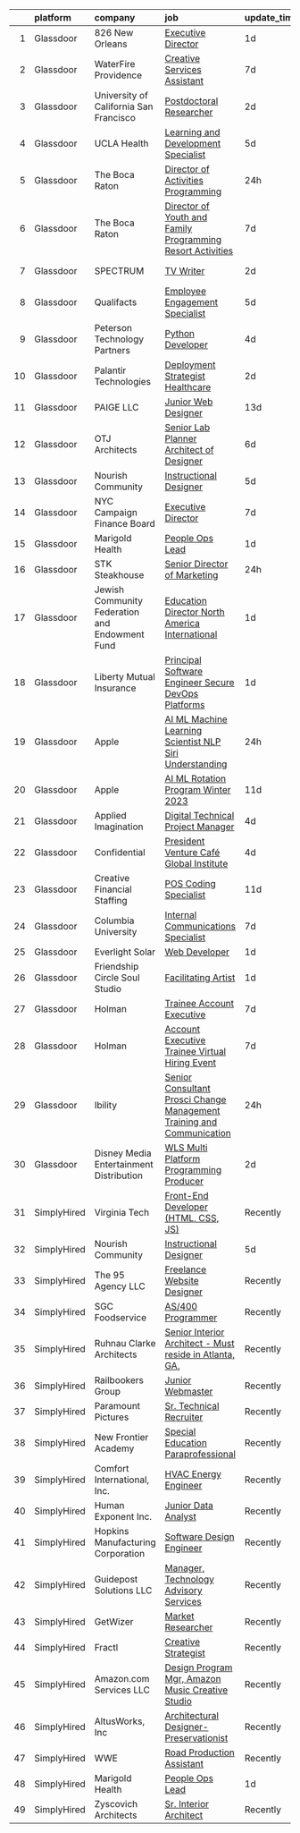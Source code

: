 

|    | platform    | company                                        | job                                                                                                                                                                                                                                                                                                                                                                                                                                                                                                                                                                                                                                                                                                                                                                                                                                                                                                                                                                                                                                                                                                                                                                                                                                                                                                                                                                                                                                                                                                                       | update_time   | location             |
|---:|:------------|:-----------------------------------------------|:--------------------------------------------------------------------------------------------------------------------------------------------------------------------------------------------------------------------------------------------------------------------------------------------------------------------------------------------------------------------------------------------------------------------------------------------------------------------------------------------------------------------------------------------------------------------------------------------------------------------------------------------------------------------------------------------------------------------------------------------------------------------------------------------------------------------------------------------------------------------------------------------------------------------------------------------------------------------------------------------------------------------------------------------------------------------------------------------------------------------------------------------------------------------------------------------------------------------------------------------------------------------------------------------------------------------------------------------------------------------------------------------------------------------------------------------------------------------------------------------------------------------------|:--------------|:---------------------|
|  1 | Glassdoor   | 826 New Orleans                                | [Executive Director](https://www.glassdoor.com/partner/jobListing.htm?pos=130&ao=1110586&s=58&guid=00000181f65bfea087c5db626f170009&src=GD_JOB_AD&t=SR&vt=w&ea=1&cs=1_102aec8b&cb=1657695633533&jobListingId=1007997946150&cpc=59DEFF8D475298C3&jrtk=3-0-1g7r5nvmaklsm801-1g7r5nvmngsrn800-17279be15dd00391--6NYlbfkN0A1VaelXNZ6VBbnfJ4y50k4E5ht8imcgxhhyZJrWfeVMDZ4w6CoZuxwIKE9JHDRqMbCfF94hLJHksgehD1h47naevp0pIpakbPF4fCKd7A6SwUrkjOLGcG6MqaSDSdtit1j_dKEbAewZHvTYZy-pik3PIUkQ9-xzs22KbS2cMDyo26H3ZpofjM1ucF4jOZyBTbkU32S12ygR4KC3GjQSEQWv4xd5GeCzaBVIktBYqjHBnJjoR_Ob-R6ThcnJrvxTgSxOvNldV9Yyimm6XjKubejBlzqZyQTLkY6iWs6pcA3mEGqW4bpuYRUQkGz6c4dKjduuakksyQ4SP8so56uwNFB5dAM_pxBSXCWInWqcphP6mMlyZaIDSMteNciw2M0gZmuMIbM5bfBI7HyrxcnH1Z7t8mKY3LfB04WJxdtdJnUtUSdK9lD6nhoLEsb5p-Zk4zhswmZHeniVupCAUDt2Qx5UqWiHTTRrVSk9CZc0qDlnZpZyh4i9ujU)                                                                                                                                                                                                                                                                                                                                                                                                                                                                                                                                                                                                                                                                             | 1d            | New Orleans, LA      |
|  2 | Glassdoor   | WaterFire Providence                           | [Creative Services Assistant](https://www.glassdoor.com/partner/jobListing.htm?pos=106&ao=1110586&s=58&guid=00000181f65bfea087c5db626f170009&src=GD_JOB_AD&t=SR&vt=w&ea=1&cs=1_4667cdf5&cb=1657695633529&jobListingId=1007985115267&cpc=14D5209370AEC984&jrtk=3-0-1g7r5nvmaklsm801-1g7r5nvmngsrn800-edfc1ba24210b46f--6NYlbfkN0CzoMOCjuf2wVDQx4uWKQSmWJxvije6vobaUS60cJ6W5wIrqQsZtZP0in3NIMdvsG-RGbNmQSDjeKhESDO2dXq9Gb4eudKDeBvPvCrfFDvjv4cXMVhwrii3RD-vXgjHlJvcTt0B8XpETXIdEb5IcnZOPh508I2qdJWhFdExszE4PeQYQImz84oDoS-dJZBkob9FTjPYIuN9DyuLWTTjEtspz-pbPhsHIQ6-LCE3DN9nlhxoVvdfBRoBSwOuTSTSyGvqVC3C-nA2jdNRd0984RDNmETJB2bO03EtAcLngKv2wZxVaQ4ivqSVnJ5c8FDjPkk4CFFDbROOkd-ESyOPmTt3cC7KjbR9LDMbmh_VICDeltWGYHMXbvgLWiRXwhH57UQ0C1Ko-ZCpWo4STd-ykhCl6EwBLd7v7IYnR0o3ziD87GepcW4pqAFUvYQdT_PxhoiLfSSz3NTuR5x198iE06wW4M_dhx_u0SUQtft56cKJKU2NnlsBz0PVWVVIMxypP_eu_uG-PyJZ2Q%3D%3D)                                                                                                                                                                                                                                                                                                                                                                                                                                                                                                                                                                                                                                        | 7d            | Providence, RI       |
|  3 | Glassdoor   | University of California   San Francisco       | [Postdoctoral Researcher](https://www.glassdoor.com/partner/jobListing.htm?pos=102&ao=1110586&s=58&guid=00000181f65bfea087c5db626f170009&src=GD_JOB_AD&t=SR&vt=w&ea=1&cs=1_20a1ffd8&cb=1657695633528&jobListingId=1007995993475&cpc=C5C93DE40C8A001B&jrtk=3-0-1g7r5nvmaklsm801-1g7r5nvmngsrn800-79a9d6d7cfd9c7be--6NYlbfkN0BSpDk-Fp-GhqZl7FJAzE1QNCWO9Xs9ovX37wSa9kbIcOrU4g67EcTFMk_C5QaCAbIYe3orp9BhTkwI4sGq5R1k9sp96GtEgBXrjeWPABheM2edpqIa7KcTMniOyVLNw31ta5gGgC8rLjStb049ai7DF_I3U8aBd2EYBe5EC8L4VTC9zDloLqFtRNLOf2fFg28LLbQSTfYFN1OWW1zNXC9PpF9YC-HPNXO1XoqPpGoRoDbkAgy96KOA5ZgBvDp3S00V5Ku5hVBxxQ_hcFMYQK4p-5edRZ_Du5rHb2kOWwRd8YdcCfgzTC1t4S1Fq6oWtW2XqFqd7YpgzNKvbANYAKt_WzzTttZXQT0db6k4XlQZd4fpR_EJs8978rGcjCDB7jaMXynSdgjCUQnjqP6pJDIqRPZNKXLgJJKeje4oG3Xvmsi2ObjkyiJY6jq_S7M6BTFonnxvp_sA29-QMNxc3GaLJYchokwWANtVOdV_MwVltFSC89gTOORCuUVupuwXJ5bX8kASY_6qyw%3D%3D)                                                                                                                                                                                                                                                                                                                                                                                                                                                                                                                                                                                                                                            | 2d            | San Francisco, CA    |
|  4 | Glassdoor   | UCLA Health                                    | [Learning and Development Specialist](https://www.glassdoor.com/partner/jobListing.htm?pos=113&ao=1110586&s=58&guid=00000181f65bfea087c5db626f170009&src=GD_JOB_AD&t=SR&vt=w&cs=1_50f8f55d&cb=1657695633530&jobListingId=1007990782796&cpc=32EE424DE2B657EB&jrtk=3-0-1g7r5nvmaklsm801-1g7r5nvmngsrn800-330d993920ff7a31--6NYlbfkN0DsE7ViekIsjp64t_8fXghHOV1s5s2e0k6cDP9wEyz_6tOierAtAOrZ7IjmluqCd6Xqz2k-Vr2jJ8WfNTwdHuoqJTq0UXRKHkILeW7YTXZwUDrQnUkY24iQm629VIBjksYgvNMwuwYUoHR1Ql1-sdTN2YG5SLPT9TiNG5cOPSM3pj1wi1gi8boaZFuqj3XvBcdsbQ0DcCz2J1DRsEerETgtcWS7xrojdIGnLRod6EHXy57B5SQZHkY0TfDOMHZYc5QWUTwZx-oG5LLCQvZd5D-iW9jz3AYCZ1d8UBctilDMULjPCy9WVMRfQe8UfixzbON1mel6LHAGoskc5Fv_wZmyx1x9WTCdHc2PiW1kqIffz9K4NYSYly8Udlo5Dz6fHKb0qU5R73KsdwjO_Y4rkixWPMEbJOGr1L6N5NJN6JzYMDvPFYverkg4LhUJYRQjL4ENuRZ6t1Tl0GTbSWjJ3vtvaUC2IufwCDI0CkqSxZyIh80JpuGNRAd2iDNJMj0i_UoFFxC-cPGmj_mdB-_XPe8K2QBVjtNQC2O8H6CblgAEqqZZn6LXmSxsbNkAjsJFGGoRxEkvVtaM5_Mm3pgxyoZbmSsfdX0n7uE7ONuJlQF9A5bPq8dky3fhvTag5nO95Gsm7S31rnNcNEcxP10UJ-gZgcot8CSQa9Ut5wjtl4Z0BVbHz3Y1PDZEpwtTMCYzxCZPNcW0MNCr0PcMR1nXJMpZQ2E1M7xm6OLUklj0uE1nYsezKof8Bi4t1C3HQHo5J8xE9UDalws4hmpTNMfUeU1W8j6BPUmh-kaoWca-bGNz3QdMz2CLUtaO72NtfbjQlNjEKUWbPVvkMnLqXIAqcd2JpuhqR5afh5CImiwY3m9_61jUU1RSAO4fFU-Q2McDEycPE54Gld8RXb8yBoxb6ubVG_eYRocaRC-J_gkv9WJssaFC7Ww58QHglYP63cTJI4-sLIMIrazVcIGYqvKvpeB5h8dGyBBJdGywVY3ebMOeqYom57c8ZZZ3fTB8WWlS4IVuXNLMo4WEJL6I3v9NcpwlZHwJyR9ws9V6l5dtW7RLT6KPl1vPaFwF1wnbfhJzggv_wnUfMb5vHsJc1-qfDqrwev4KohkTRBX6CdsyEAAjE_oAiKvvw6qn) | 5d            | Los Angeles, CA      |
|  5 | Glassdoor   | The Boca Raton                                 | [Director of Activities Programming](https://www.glassdoor.com/partner/jobListing.htm?pos=129&ao=1110586&s=58&guid=00000181f65bfea087c5db626f170009&src=GD_JOB_AD&t=SR&vt=w&ea=1&cs=1_fd776c3a&cb=1657695633533&jobListingId=1008000665124&cpc=FD1C1DA32C38CFA7&jrtk=3-0-1g7r5nvmaklsm801-1g7r5nvmngsrn800-38f3c14336bd856b--6NYlbfkN0CZ4WHaa0yzjwimWJ2JD4H_Jb70KZ7ZxT437oJHfc_b1vKLEkX8etGVY4LfkXNtl1RGOpfet9jXD5aoofoUl8LL6m1GO925YlRCvkoMBQ9jA9mqFgfTWj_84CFJgOqbs79PYivuUHp6wMKr6tHB38hYjVREGTLqsY1831BxLNjhttx_BBHV0jpPXGGQaMXxeuuFZGc16izIrQV2yweHrfZF_KzDnl3worXQCkX-P8Axn2TR0EzBEbTc1eb4zX-fpAQ-0xl-YWTzySurd_juwjkObGDDykmqmF6UczurcHqLBNGlELc8isq-4NFaP0EiV6lTLKte6mxbv8wN3qBdRKek2BZYZimkWZcWsCtsqTdGVRu_GPeF3hKiRpUiYn3q3n6VNLjSOfxuGClaSZ9kpSVib7BjaBde9AUlFYD2UJSZWGNYpKp2a3CwfkMfO7S_rLL1l6_pMtiKnk_TWh1_lljoZIvNlJqHhnVN1xF55ZmDMPxfdA0gveNhxqVLjCrn6owzDnEnwo_0nRxpWSujEHC0)                                                                                                                                                                                                                                                                                                                                                                                                                                                                                                                                                                                                                             | 24h           | Boca Raton, FL       |
|  6 | Glassdoor   | The Boca Raton                                 | [Director of Youth and Family Programming  Resort Activities ](https://www.glassdoor.com/partner/jobListing.htm?pos=116&ao=1110586&s=58&guid=00000181f65bfea087c5db626f170009&src=GD_JOB_AD&t=SR&vt=w&ea=1&cs=1_4fb4e028&cb=1657695633531&jobListingId=1007984923964&cpc=C4A69CCDBB3B9599&jrtk=3-0-1g7r5nvmaklsm801-1g7r5nvmngsrn800-59158d05babfaade--6NYlbfkN0CZ4WHaa0yzjwimWJ2JD4H_Jb70KZ7ZxT437oJHfc_b1vKLEkX8etGVY4LfkXNtl1QMtoEszaHJHj-_6GJEE9-YzgRjo6GKCZIjwdTmLEEBnBWSVNKGaSD77kQYIh08DGczje-Y1Uz4F1Bc0454zRFN7Gfg_qx4_NB_Sq-zkl-2v0OsL3R8dbQgoaVt3Rar_ZP4lrSwxe6NFJfkfPj9e19-0h2u2wtj9SenwKBI5yhJXLS_oVrzReCt8YltHWjYqo86vlK9in14K9iyj1GRU_EHzUf-xjHKWlqbj5E6bxAH8xKmxX0b0VKiHGiVzoNdiGjw2KpUQIJTB3bzI-9qAIsRlKU9dgoS52tV11BEKo93FoX8for27kmREeNWZBqtqRSIj6v47HTa2r9wu891J4et-hqXQM8Vxc5OUhiSuMdHHyiz-sgR2OgWBVo-TFESPWCS1kcxv7UGCGabZzsGXO9iJTHPf7JxOdhKo_loJnfMFBRhjzrhhHhnk8cPoNZTJMjh9rin0nPz60LWw77Meq2AFXK0YNpaNYc_-keG0ozj3p9nB69Hudha)                                                                                                                                                                                                                                                                                                                                                                                                                                                                                                                                                                   | 7d            | Boca Raton, FL       |
|  7 | Glassdoor   | SPECTRUM                                       | [TV Writer](https://www.glassdoor.com/partner/jobListing.htm?pos=114&ao=1110586&s=58&guid=00000181f65bfea087c5db626f170009&src=GD_JOB_AD&t=SR&vt=w&cs=1_fffa7d02&cb=1657695633530&jobListingId=1007996141836&cpc=65CC663E25211861&jrtk=3-0-1g7r5nvmaklsm801-1g7r5nvmngsrn800-2a5d44f094ac641e--6NYlbfkN0CeXNZYxOzgf11O9-TFJft4I5QLQjKTqoL33Rtx55G7Tru_S0g1SuePxsXLB_GiP8R6WlOACd02ao5rarDZTWWynTTMPZsM-g7fqIL-4hQCDyZ-EUASn2w-WeBAzrLEOO7jxOg2o_Im4HIyLjJmChq2kD-aAmkAhagd8YMamLsfFq4HUoz-jVMiU3t-1Mci4FAvhO8pggfs5iiS4OzC5ugvqkYwwVf-xW1GR7T4fwLyRZnVzme3loXyxOwf2hnmH0CaEW-hTfI2a758exdxsCG-XvXEcuPQjVWY47n5OsXcbWDyP46cimZThIEk21T7xQ7lDdpmjPSuCLlxVo57YsuqXkyOb3RfBlsSBg9cWtyQf749Lvu2XWEkwVKp5m-nF9J-ShBoD3Ar0WaGZ6zBA44WCzj3sC9RTbIjUOtdeMhcNi7HHdE-RFy_)                                                                                                                                                                                                                                                                                                                                                                                                                                                                                                                                                                                                                                                                                                                                                           | 2d            | Charlotte, NC        |
|  8 | Glassdoor   | Qualifacts                                     | [Employee Engagement Specialist](https://www.glassdoor.com/partner/jobListing.htm?pos=127&ao=1110586&s=58&guid=00000181f65bfea087c5db626f170009&src=GD_JOB_AD&t=SR&vt=w&cs=1_b851eee7&cb=1657695633533&jobListingId=1007991438396&cpc=C4A69CCDBB3B9599&jrtk=3-0-1g7r5nvmaklsm801-1g7r5nvmngsrn800-2584793c651a88ec--6NYlbfkN0AYKEKDyGHLygmGhX-6tv-B1LViv69AamY6Im9ukJksPlKuN9IRUEQr__BpnnEMV3b3RaJj5JapM88zuKJBV-G3cqGPDrIzxo-Wy4fdvgTweoSU62uXwxW3yByyHx-BQyTkyljZIGXhCs5jgsubY1D2IAW_VUz-3BKgduNC2_U5oYJM6KnI1J7Bnx4DjU_bs1b7FtHJDJ_k0ZSuF3PKfdQADVoF-HEGOpR0F6MSB7Ss7pli4P1iGTr5N3M_YOu0PFBkQUslJ7Rh5yCb3l7DERzhSg804gvSiTjDfKbIaUsJ3LrSNikyagaIMSl_8k-jd8QgNHqS9ndd8VhXObPELGXh2JqY-u36ZPcN9zxUBsl6FEpStbfO6f3GsbUXeM_N-9sNZI-y2-VX4GCRouGEv5KXfVMdPRZ28EHb5T_fSBnR145khXEQ9pOAvTK59kcU8OAs_eWezFr-tAETYZRSlT2ZN_vlTASRZQc%3D)                                                                                                                                                                                                                                                                                                                                                                                                                                                                                                                                                                                                                                                                                        | 5d            | Nashville, TN        |
|  9 | Glassdoor   | Peterson Technology Partners                   | [Python Developer](https://www.glassdoor.com/partner/jobListing.htm?pos=126&ao=1110586&s=58&guid=00000181f65bfea087c5db626f170009&src=GD_JOB_AD&t=SR&vt=w&ea=1&cs=1_908c29de&cb=1657695633533&jobListingId=1007993023114&cpc=8CDBB1EC89CF7160&jrtk=3-0-1g7r5nvmaklsm801-1g7r5nvmngsrn800-c9dd015ebbf4d78d--6NYlbfkN0AgtsfPTMZ7iDcp1X4T-0K4CYWuscf9rvuaH0n-fMkMyKnr7WxHRcz12wTe7OJE2COclRnZbWt6zhrmUDmm57NnGmY-jfkbnRsN1gT_1WhpBNyqIyrzJB-rdQjlP5x-Y0prizYrHGH1O98aMXZn9W5-jDh2WcNtJsvuTB-mx4Y9OVxRYUDI8VrLlRvleQwGgzbz5XrgQzmI2zX1nYegr2NrQTWGhRlm3ecde6oiW1ukgzQYkk43QVGhwozf_aJPTTXKRdUJs6Gg7LmZQdjNH9UZsT4Nb_-_EFInXp20heP7RpcpOTgMiS_BKDGsX_gXDfI9c3T2IjQF0UYykJmvd3jWzYWYq52KyEA5wvO-YVKjS_ymQ3E4y3TIeJUbQTN8o8EYqGR681eRzKzJZDos1r2yUIIN0hxYUWwFOxgPzGiOnjgx-F60lWZCcJV2RKNri4_ovizGWQ8eQce70fJxQi6Tb15981y_QcEsQH5T4YSTf8Qgf7YiORUzUk8RnnB6GUC-WEBjDoU5NA%3D%3D)                                                                                                                                                                                                                                                                                                                                                                                                                                                                                                                                                                                                                                                   | 4d            | Remote               |
| 10 | Glassdoor   | Palantir Technologies                          | [Deployment Strategist   Healthcare](https://www.glassdoor.com/partner/jobListing.htm?pos=119&ao=1110586&s=58&guid=00000181f65bfea087c5db626f170009&src=GD_JOB_AD&t=SR&vt=w&cs=1_50ce698f&cb=1657695633531&jobListingId=1007995958200&cpc=70E6D4E49C80165A&jrtk=3-0-1g7r5nvmaklsm801-1g7r5nvmngsrn800-22db866c60fbb644--6NYlbfkN0Brd2bbJv--kwJLf5E6dthOUocw0FyT9949Kzz66cUevmgVuLUFWYj_oOBcuZnSDrMKvM_c63hMpolUmOz0beAzvLdNyVqv0Odo73qSJgUlu5vIceBHSXlYnNCEv5fmTrKozrFi2bewZUxlseTPCURUiR8g0-XFb7FB5CiCLdcA7JHmruwh_qF6lEcyUQVdRYcVYmx0OhSQkEKN4-VJiZaioNqnFqQLz1cNekQz4E2D2mZ-54kVykEnxPS37R8qdOlte751M1I6uMjyLR2cAJi2oA51T7oqddnUY38McEVh6_D-DwlrOfN-_eD9S90pQFLf5jrYfDFdvhThssqScI1SMBt976WMQPMQYooDlM6lusqFo8cRnRQmxUexuhLqEw3Nn8pnXDtKp7AbdQncZdTLP_yogkO0F2f6R1l-pJLCQPKo38-V1PboiP1vrWUfdoHsepkFi1lbYA%3D%3D)                                                                                                                                                                                                                                                                                                                                                                                                                                                                                                                                                                                                                                                                                                      | 2d            | New York, NY         |
| 11 | Glassdoor   | PAIGE LLC                                      | [Junior Web Designer](https://www.glassdoor.com/partner/jobListing.htm?pos=120&ao=1110586&s=58&guid=00000181f65bfea087c5db626f170009&src=GD_JOB_AD&t=SR&vt=w&ea=1&cs=1_88e1dde8&cb=1657695633532&jobListingId=1007971053882&cpc=6FC5BA77C9A4CD78&jrtk=3-0-1g7r5nvmaklsm801-1g7r5nvmngsrn800-73b2aa60a689d6f6--6NYlbfkN0Bcjj528Dy1LW3oL-pukkcHmmPA2V1efSVPw-U-M28mT0pKb21cFqvxPVrEIRVxEBhbQd3QSRAi2jQNRf5IL7_cEjc5D_7M8vAuWiMJDrdA15UMknI95OR4HQP9MzjY1YAPT6dz_nY7JL7qZAFuvwxHi-rv1yNmZdRVPc23TLlp1obOFdmjF1WNcay7jj39QxVcOlXeJ7jY2uWU728lgfFp9skTPc5o3mJzT11aNfm68hwawQN4zvDZlFrkHo22Q4IySYN63F-Qg9jfwbVV-UxnAUoOBOZGlvt7CHZUIznoS3MbfqU9NKDAqffN_vlxjSe_4YNbHajCY4jHZE-pWVrh6X9FyG6tUOz81qyiEL60lZuOySz7oYFCifSxT7V8_tYQmBDMwTL0owKVM2tNMhUzhSJ0GX7KsrvWFkSki2g6lypOWauTPGqdd6EyvFdwIcK2tkeQS_iGqpUg329gA1CwBYNuU5IU5TUIWeDF4lErbB-i9jYKUD39DwU0YI75tRI%3D)                                                                                                                                                                                                                                                                                                                                                                                                                                                                                                                                                                                                                                                              | 13d           | California           |
| 12 | Glassdoor   | OTJ Architects                                 | [Senior Lab Planner  Architect of Designer ](https://www.glassdoor.com/partner/jobListing.htm?pos=104&ao=1110586&s=58&guid=00000181f65bfea087c5db626f170009&src=GD_JOB_AD&t=SR&vt=w&ea=1&cs=1_1ea912ff&cb=1657695633528&jobListingId=1007987224222&cpc=D5E11A5BC695825F&jrtk=3-0-1g7r5nvmaklsm801-1g7r5nvmngsrn800-f1c69911b81cb202--6NYlbfkN0CmZg4QSKlnAlBtvZLeWruftUSSM9GefCzQSlLn2TA7MEL_GYA6XEgAnj2xTUD6teWpNb73O3xxMiPafbgo3kscxrLDSuvW0bFVg9IFcWIdn_8yDOQ14PdtENa41yVGFEsm7SE9CZm44wvi8-cxXaLuAkKWTsTBvDYczObJsi4jE4cp-ayrEvD4UPUSoZa8gzQdM-oBms2rMJERkiGrTyYEFzEh8Fxn5SrKDjnsraBMAnagusiHoTUbGt1hjUVQn25WMX_tQba2Qd8rMlPxI59zBv6YxstnBl9BZ0wDfogjh8eEKFOhFLGhTHnD0_PUlslmnk1GhB_gJ-2DTX4z1_IAyBEqUXVW2ToaJSIdDaduGZPoP8Lwg2a8oifM6umXjlZFihRvXGJElL5YitwyKn9ZX-IHBId1IuQ-bxiZ5p6DoTmaSmyxSbEdGus3-e4WRzKgXlTiJg4KQHAKal8axH7cxNsilRCg16Hgh_t16LNNkWfOF3m67IrH8JkiZFjIxTjhWT0p-wGbUOcwFxvN_MqQy1xWzUiHGjc%3D)                                                                                                                                                                                                                                                                                                                                                                                                                                                                                                                                                                                                       | 6d            | Remote               |
| 13 | Glassdoor   | Nourish Community                              | [Instructional Designer](https://www.glassdoor.com/partner/jobListing.htm?pos=124&ao=1110586&s=58&guid=00000181f65bfea087c5db626f170009&src=GD_JOB_AD&t=SR&vt=w&ea=1&cs=1_ecbfd3a1&cb=1657695633532&jobListingId=1007990118795&cpc=8795CF9063CD573D&jrtk=3-0-1g7r5nvmaklsm801-1g7r5nvmngsrn800-cd31e169e3b76732--6NYlbfkN0APToHrk7ILONyRglvlT3LJMO76dZGJsKlG8WQjsY8Cq9VMAyu-33cN6chkrRPzKSYLZubbG5hpV08ZZqj6Gtm6Kd6eI__8JQkxpLimtDe8e2XUxCm2qJgpcAQ1wuU9qhNbp0Vsz9rljglzu-6og43zjdLf4iKCarZD8ROOzxBmCdSBCaOSVjYKDMYMYHX-8VrLVymcamKwuLBZRkCQlUXn8o6WVTF7FZPN9lhqb17cs6jPZ3IPDSjEX0lSCpnJ4kNemTQoXXiOXoz-J-i9rRJkZCOKGFYNs8wmz_eFmp7FxNl7qOj9ifNQ-B8JKXxYRtAS9I5oC6IuNL1xMBPgAuyE3p9m_TaZt-829s62gaaEY3gFyO27kS25MZRATeRKk-IZasJxhtb5Hk4f7WDoH9-OT76ucVQjJhnpMWzJ-6Oa7wDGCCWU9WuVbtcaOy5UAjwoGw8qqTIRdOBIVUjXjSZim2JzWvA-2IE3hSlZrzn3ISGMe9oq6w4N)                                                                                                                                                                                                                                                                                                                                                                                                                                                                                                                                                                                                                                                                         | 5d            | Remote               |
| 14 | Glassdoor   | NYC Campaign Finance Board                     | [Executive Director](https://www.glassdoor.com/partner/jobListing.htm?pos=111&ao=1110586&s=58&guid=00000181f65bfea087c5db626f170009&src=GD_JOB_AD&t=SR&vt=w&ea=1&cs=1_cca0d825&cb=1657695633530&jobListingId=1007984966673&cpc=BAB9AA3F436D8911&jrtk=3-0-1g7r5nvmaklsm801-1g7r5nvmngsrn800-5c8bc45274f5ca91--6NYlbfkN0BfhRIm-G3dP_mYwdHK6fjzcsfb1Ro_33nZCvgzlOKvMPhsJXQwOQrla-eNAb-0UU3u6aGF5PZ3UcyMLX5T_6RcrCxwLtt4CYzF9lTL-A-C3o_4LsyYk6DH3z704GpXBJ1wYjib6pI_5cnW4_8xZ48Oznwwai2FQv9giGvOkT5ALr5hPlnq65pLefzZwgC5_C4IQFyglCMZDlu0zt7Yy0yXf-YgIclcGJYA64x6heuwcRgyxGo1m14NRk4ieE9XIYG93giVzwJFFVVWZbMME-rvNq4LNUBVf4_tqb9R2sg0R7ep3SnolV7Z7vd1XFblYFZf2uZLoHqpN9u0Yd9L91cv5dhSvZAnwFgxRrjk72isd2EZGmrpGMmVQMoGGBZDAh-Y0A44LLvBYCoRzjkx0zLTHYDTt7VXqnUrfjGmsoa6vVTsMLz1DjVLpeKBcFCzTGPr9QRsOb3JH_ZORv6RFVTzlflQgnDSBUIGTphzq8hc5phalVvM0cQEuC6qDBAND28%3D)                                                                                                                                                                                                                                                                                                                                                                                                                                                                                                                                                                                                                                                               | 7d            | New York, NY         |
| 15 | Glassdoor   | Marigold Health                                | [People Ops Lead](https://www.glassdoor.com/partner/jobListing.htm?pos=107&ao=1110586&s=58&guid=00000181f65bfea087c5db626f170009&src=GD_JOB_AD&t=SR&vt=w&cs=1_83ea2280&cb=1657695633528&jobListingId=1007997738686&cpc=9C2286EA3771AAF6&jrtk=3-0-1g7r5nvmaklsm801-1g7r5nvmngsrn800-e1be7eead771de92--6NYlbfkN0BOXuGoEprab630UTZtlO0zSF92s9S7S2JAKfDpgJnI49BlnU3DVGQTM-7zZYjGq-5vmI5Tf-hepVuOmaFXeyFQsou5bZCpQAzB_bBDr6vPq9LtPkQc4qqif1bIk4rKleHs064MrjgFPLMksAR9OGTrD4xuPMftxg_VotDUW3WjTYh-7q-lw0wimkCqRQoE_7QPNMSu37DnXCfpneDUeRdSh1r2vKYu2DhWaXAi9XnIhSBMFrpg_ZBsNsWL3QA5oOzW_yee5GApRBUt4QQirEOaMNExCfMEkTA-j0dlXW-DruxgSNHoMjammxGpPYuGdV0m7u3s0rsl5SvbWLv948HI9kbOv3dArvlK7PS4hh-qhBtAZ7D0Uy-BHbQ34iy-hlnm65KXWYWcDuJUEdbBCU--lX-cjwO-HaHcoHcfdXlZ8mM3CA5fv5mmsYgClks-KOVGWfnn7hppGh4WWH_y1OhcgRWXi0V-8JmpbN_NV832M3Q0Z2su6LZMZqSb02Dt4FbV_PgQHu22RA%3D%3D)                                                                                                                                                                                                                                                                                                                                                                                                                                                                                                                                                                                                                                                         | 1d            | Remote               |
| 16 | Glassdoor   | STK Steakhouse                                 | [Senior Director of Marketing](https://www.glassdoor.com/partner/jobListing.htm?pos=121&ao=1110586&s=58&guid=00000181f65bfea087c5db626f170009&src=GD_JOB_AD&t=SR&vt=w&ea=1&cs=1_f79aad6a&cb=1657695633532&jobListingId=1008000123016&cpc=6A22310A23505C64&jrtk=3-0-1g7r5nvmaklsm801-1g7r5nvmngsrn800-44f6a1ac3164db5a--6NYlbfkN0Asa5pPfa-42163fLXHmEt2IKnug70zQbOPpcwYomDtyctkhsmxqWdifDVbaLsTdvgZ9VxUOMXgOJTiEFp4KG2AJeLHgvBAAjtwdV1u-Yx_yiSAH_QlFyzj0t6GHITlrVL0S9vbHjl9VEg_MeNzpWhXYQgE4jOjzCi3pqyyLbNfJOUyytyI0RDa0Zj-2doTN5l5CmdRya068wbDyxiDY70yigvb8TbUZhS8OifTXidmBzarvhYcr1yrc9K6FvTtyzspnYpqAEGIhUha8FPqPZqafN5iXEGiZWIEspip30gfGCd_-U8LatuBkvvYdKVctZm12AtSG96pT4Oyu2Nv7rwfgOwI6k22YjGZXm8_CDg2f4fqUQG0FUaANrfkVUWUy-t_3VyQb19sosKaaPMp0M7hPmax3aFvuTIMN5ixpkbsO0X3SvvcqGFZsApTRqFGAdYDLvgZMGiC59lTEvzR1uW-ELur_KhiHr_2_j8fOhPwdHnfSOiVAIZUmYN3vKrCGNg%3D)                                                                                                                                                                                                                                                                                                                                                                                                                                                                                                                                                                                                                                                     | 24h           | Denver, CO           |
| 17 | Glassdoor   | Jewish Community Federation and Endowment Fund | [Education Director  North America   International](https://www.glassdoor.com/partner/jobListing.htm?pos=123&ao=1110586&s=58&guid=00000181f65bfea087c5db626f170009&src=GD_JOB_AD&t=SR&vt=w&ea=1&cs=1_33ea0c14&cb=1657695633532&jobListingId=1007997756218&cpc=01657B10174A43CF&jrtk=3-0-1g7r5nvmaklsm801-1g7r5nvmngsrn800-69c42b2760853bd1--6NYlbfkN0C2SVAOpOeIWQkPp9EeCSLxTLheLRty2uanDx8E9nXZ3vo_i2DCYlseVlVsqcgEYT2NH4RyDt75YEMoGx2mp8cf8lca3BG40QQjpWvgQfhAReGnhBIOb-Ez1Xjb9LkiWknsyRvLpK6QKbd5VPKY4iIDpUEtoE13WtQB-3RlCOGpjZ1IuVNe9CelWxzGniLYjSddSpEOIb1Buq-dUUe8u2cTsuFPLeKLxvLK3cSFG7zzL_6IKYTkm8bnN6gzZy5CRKBKtMux_3gxw28k2L4sJFj6Q0V6sv-Tuu82w0qKP-EDIs8owzLtt-nuwAD8x4OltRK66WrqbbEiGBp1PGB2807Bd1r8XAct1hRq3r4AbRruQjgTEOpQ7LE-gj2ZtdTkxKj-5OaKRb3Q3vE830rSSabLP7X2LoKNdw90itnz7JJqEzYfaTfjQe2SGOaomEWYldo8o_zMnFeXDOU_klWroBrqPdADjYUafgceaKNqguLNOBqWZenChxrz1zl2bhJ2j6FVzOJAIfrTLWPPQa5WPSJcWfQhsck2qwE%3D)                                                                                                                                                                                                                                                                                                                                                                                                                                                                                                                                                                                                | 1d            | Remote               |
| 18 | Glassdoor   | Liberty Mutual Insurance                       | [Principal Software Engineer   Secure DevOps Platforms](https://www.glassdoor.com/partner/jobListing.htm?pos=101&ao=1110586&s=58&guid=00000181f65bfea087c5db626f170009&src=GD_JOB_AD&t=SR&vt=w&cs=1_de5fa214&cb=1657695633527&jobListingId=1007998219133&cpc=AF779B04936ABCB6&jrtk=3-0-1g7r5nvmaklsm801-1g7r5nvmngsrn800-7c0f95b896a64314--6NYlbfkN0D19kSVUiNzG2UWy1lRGehFMusHrHGUl8ru40ax50wmt7DArby_x8vsKPea1Au2d2TWIOn-KSLFFYr4OoWKmx-rH9G03U6PbXBP6Rcy_tkTbLsmBesSya8t1sawaE8ypN2hBNh7LVqMYhVS2prahRUl6jTw35cvY4UW4_cD7kpAtRO8rSkIBv9WEZCDqXHf7yMjXovRAqZqlM4G7-ILFgqiHCxuUMD6lHQ3vNWeAgBqSj9IvFp2jvAK4njlKU-2u0D3NUAqBmnf7Ar4oenrOsz7RXsIdy9WSxflNmR05m1YTYySwHqabuN9BZP51cg30RE3pKxBqGVkv2S165r7ga3F5PbiGTiS7APs5NdG8-aLW6ZKa3X7h0-Ij4rJfPv_0kmvpRYWkRLBMsue6ASRrO0RRseyjFs2en_-IF5vfpIsUSMfnoLHXjSBFVngTQZVem2S3T8RXzQ5fThm8VpQZNjlvn91FH7XI-1o2kT3M1QOUKtFAmmjML3WBroDwJBnebxkM1xNb-rxyiKlQ3qVgedoSKoyfynhCLWof_bPY4vDSRnru1GojOkO1_b985UU_8D7TABPgtxzZIuwznTXv5WvN3xTjsOGYsuLvXFkiL1cDHiR8MkAH41UrXzUn6Z2oC7iBKzchlVyi-wGYJW7kZlqthnehL2zBH1TDA6KHjH9Vg%3D%3D)                                                                                                                                                                                                                                                                                                                                                                                                                                                   | 1d            | Remote               |
| 19 | Glassdoor   | Apple                                          | [AI ML   Machine Learning Scientist   NLP  Siri Understanding](https://www.glassdoor.com/partner/jobListing.htm?pos=128&ao=1110586&s=58&guid=00000181f65bfea087c5db626f170009&src=GD_JOB_AD&t=SR&vt=w&cs=1_26c4e32a&cb=1657695633533&jobListingId=1008001513471&cpc=F41FEAB56D215062&jrtk=3-0-1g7r5nvmaklsm801-1g7r5nvmngsrn800-839f86413ad55ab1--6NYlbfkN0BvKrLyj5gPmtZO9T8euul8TCxuuKNOtzRJOomxnwSEodTz2Bc-sPZlt2Zgji_QUXEDO8kvnFP_FLNZKLVB5OSS5zzLMts86TRZlvY6M75wRt5ohyqt5aZ2CaGdEuYxaGLzJE-WNuppnJuey5DRcX3JACWovzkPN25oRGY9jxgUOtd3Td0FT7zTebUMolPD4lS62LNfcXoly5iKUHxhyIW-ZkuYqKdc0Xvu-0zOQz8_u-mQ5WleSadXkP4dCnwz2e9vtigOeMgvn0lZNfC0uUpVZoF3KGT3SmfrCKHavdjEgKgEkRKl_cC8ti7TjlnbPTbzydkMfa4yRyQ9_TYtuAewEjlJzR9ewbFonCWejeCM03DF-BWOUPStBZrdSg4B36cYq3kt62pEHXdd_IfwqExynx-uRApAvGB-T-OPqERScULAemnu_Se_r48NcpmSwdKrrsNkrbSIZYcuYQQrh11GVU56z-MAwrap1SoupTRQZn1tynt1sVuIA0yQbExYhXMIozjw1RsHfujK0QJCw_jsmAmV8O9EU6mEKkXM9AOsJb2thzn2JOEI7Cd4wJ5CuD-ZV19GFEcr2kCTIF3VK6dlaJc7LwHA7gOrYlobCNkMAS-1STKB6yVbwRswCCUDsLQ-6e3hFE321u_O8-L-EtSAOS2YS0gn_TzVxsRlKQ4FvhE9MLXjq_HsI03l8kVLH53Hs_Vcii4lyGzKhmOjXmEa6TAngRbtZWBFjOLhhh8IqBRgOiUZEHyWF_PPZGdBbpAZegCUBiHwuNLzgxJHTHyiXrRmoVZEnQOJQeJcjvXWVuINiKfK0F3RSYTiDXFkat3rJBCYZ4zLkHYcBVgKJLOZxhhEcuHPp-tNlSfT_54h627gspqcGNAXJw-MsXaf0w_Ivo9zjwYcJOJ8TtvML2AhHSkDGbtbSr_jNCRQxCdHoQvAfVFj8pD3PdKo6rZY0U4Dx9Xy5ST54UJMqncURdob4sVO9CZnjVpQvMjaidJZvAWYEGSxlEJF)                                                                                                        | 24h           | Cupertino, CA        |
| 20 | Glassdoor   | Apple                                          | [AI ML Rotation Program   Winter 2023](https://www.glassdoor.com/partner/jobListing.htm?pos=103&ao=1110586&s=58&guid=00000181f65bfea087c5db626f170009&src=GD_JOB_AD&t=SR&vt=w&cs=1_8a2dc16f&cb=1657695633528&jobListingId=1007978378411&cpc=FB7E4A1762AE5BEC&jrtk=3-0-1g7r5nvmaklsm801-1g7r5nvmngsrn800-bb25ae80f8619047--6NYlbfkN0BvKrLyj5gPmtZO9T8euul8TCxuuKNOtzRJOomxnwSEodTz2Bc-sPZl1dBMH13w-jMp7PyukxaJsr2doQOJNnmgv7OHG98ZAaz3h1xTFkWhjyt1vDGaV5k86C-O1qt0IPYZPP9K0yli4U_mU7PKvVIcCK_0qSidfVsTyeaoIf0xvN5FydYhnd3BibUF8ES-ryEw51WJj01BqtyF_sZqdmbhDvVNCzbFYA5f3uYleQeIEYU0F-3Xj7330HNbavTUuctrfD0zxq8yiOXWYI2y_iZmQCWHSgvE4gF0jiEf8CyjL3A3Kktr7jxpM4Xp2cduV4-Qp_W9b5UVjkGPAQnG_hK4U-lUc6U2rYp1ciyiwjYgdzBqtefbcLWn33CH6RcAuRHztKEH2L3JjpSkdicCvcRwN2e4zNs1rssiH6E9fE65BgAd8hhk15sSuzM6vyTh6tNHOComQo-G0AG4NdfrvdSHJlpIPHClWpYWBVLrMW4y1ovMu1vNGybWy7tFUHRKdKtMWdrLACVy0vjJiD49uExYhCrkLYZiQ_Mw1zIAFr8eqEsRbvkfaavEbyexdvq_hQK_pd72zFc9-FYZmpqsCN7nLhHadE6keRCa8fTQzV6G5LFpqmN_g5NY_NCGAId-6XtDqXeM6Ih-8pYh8htmMvLAzGzGfm7_xs9qCR3GtweHiv4-Ca20H_X_t1uC_4197qkxPJKX7OeWjKK5gIkpyJsO5YEe9rwGzGhSOVMTChEvFlJkXOL6QExVF4-knz6TEQ4AybqUbgY1etrH_3cfkD5EUFEpNZ89yxa2a3idX5pOeHwmNcSFvTsAt08rI4W1aV82LSYT74P8_jNbAyyN7imEnREGMyekP_onJl2tdJx2EkaN87X9tlKD42BSg97VCAMQOHwOHIsCE7towA-SckRSQUql3QpqBI115nr2Jq-MKS0jeFub4wksLYtwFmS3jXpQJEvVGrxowtYDGkPJn2weSxjiJvGfzGg%3D)                                                                                                                                                  | 11d           | Seattle, WA          |
| 21 | Glassdoor   | Applied Imagination                            | [Digital Technical Project Manager](https://www.glassdoor.com/partner/jobListing.htm?pos=118&ao=1110586&s=58&guid=00000181f65bfea087c5db626f170009&src=GD_JOB_AD&t=SR&vt=w&ea=1&cs=1_39c3303d&cb=1657695633531&jobListingId=1007993254685&cpc=6FC5BA77C9A4CD78&jrtk=3-0-1g7r5nvmaklsm801-1g7r5nvmngsrn800-19f1f11be92b1438--6NYlbfkN0D8j9N0G3bmE7t_bRxWCnyO3V8nRNicLzIRxQmtr6sajjY-4Ck1CKqHRwrXIFyozWDdHhRkiBBxGeDsBWHTqNfIk2rbQf5MzlcUZxXbpQBD5Yk-meTLHAz9bzm5Gfs-cZCgZpzqCHOD1UWnSgDXaX0_gJTIpQcQw1ujBAAPppct0t0_A9i1dI5Fkh2EzPT9J88klogQOTi1hSsQ-KtBZfbQTcw8PBaelNQRIUcQtZzEua5os66IMwKOqLM_Ns9VkGWHp_U58p2-b1nLiDgrx5kDxJNryAOuyzdipdeMY7zQcXsninqfXDThAbWrtjTXvK3NilAbSKR3cvdLvcNCaejPUaIpNJrDTYS87WeAOgeIaiZ44L3ZCc5fCP5oLbBoI1LIFSOrZsF5wqKbSASlHReDedi_ZULxsZ7iiD26S1ShoG6H4uwFzXQWC84XCwgmUn02TGVeiREhjust85SDVsVtYFRuGNfuj4atpypuLCWNgIVr8SVVU4q-KiJBSJg_eSw%3D)                                                                                                                                                                                                                                                                                                                                                                                                                                                                                                                                                                                                                                                | 4d            | Remote               |
| 22 | Glassdoor   | Confidential                                   | [President  Venture Café Global Institute](https://www.glassdoor.com/partner/jobListing.htm?pos=112&ao=1110586&s=58&guid=00000181f65bfea087c5db626f170009&src=GD_JOB_AD&t=SR&vt=w&ea=1&cs=1_43f15156&cb=1657695633530&jobListingId=1007993240591&cpc=48B9F4758953335C&jrtk=3-0-1g7r5nvmaklsm801-1g7r5nvmngsrn800-8f39beb071517848--6NYlbfkN0DrslJrkjT72wgA59KPRg_XbgfqbKjIopQV3gT-g1c5HmnHfJCtq7aKDen8OZiY6dSphVSY2m9AE8pJRZ8J1515jROybqK9bZg5nCEMxTrYsW5hn_0BQzP-N4ibUY7zEXOJEmmA0JIT2yfz85oF5BdxcKf0NqghF7VfTlzQJr1VSZeb7wV5ArOdLuNd49bt14c2OGE_Y3FU-w2g3_OO_3_s4rAArYUdioFsjCQdjflC5EZOrsQ3HaQnmb6_wGOS_cp2aDRPjVJS-idsYAu4bNqYKj0FnlaZq-a9XswTlySY8pR_SpvhO-z4Q5Tgq0UTUgqs2ov98GMgHufmjYNCl-AHzXxdO24kO3nLFoyzwocl_vEMWS9bsPnZr3jV4Vo8QIVcJ8CvgLNNE3B9MoQjCj5Q1uZkjawZKxgIpU2XhZcQFHWt_TToybVNWuQVel55WBKiDusHkrNLbgWB64WjnDQX_1oxLuDUHWi-yBu-G-0udKsGYmJ83Mn-utAzMDaiRdEi-yiQrsg-e_poiUdIU1NCsIEmtiSfAXI%3D)                                                                                                                                                                                                                                                                                                                                                                                                                                                                                                                                                                                                         | 4d            | Cambridge, MA        |
| 23 | Glassdoor   | Creative Financial Staffing                    | [POS Coding Specialist](https://www.glassdoor.com/partner/jobListing.htm?pos=122&ao=1110586&s=58&guid=00000181f65bfea087c5db626f170009&src=GD_JOB_AD&t=SR&vt=w&cs=1_830bc1f5&cb=1657695633532&jobListingId=1007977524080&cpc=CBEBA1A9D941894A&jrtk=3-0-1g7r5nvmaklsm801-1g7r5nvmngsrn800-e55eb75da99fadc4--6NYlbfkN0AyIsnDczwcVDFrYpf5kat3hxWjSi6qx3YGCfJB8v0u0o0lIgfjDfB74gAIfS0XTxUMVcr4o_RUMv1J9S2_wX7VhboWcnznkLmcnIMjDrc0HV2XSKsz9VKieV7oor-uYH6474ru7YD8ad1WArgGkxEiu2padioY6y_gs6Ww5H1ZzOgXGRM64yflh33YB6RHUYkGWaaE1nd3mk59I7kjpLHONp8NImOcsAqROxGR4lvZB0B_z0CaujRZFrBg2sYJki9D0mShjwp13pRyOJX54ouXs_FJreGhYTbTuXKAlYgBD3gqge6tEcqaDDuhh27waC1gN3xd31RCCisuxv9EVStGQRp_IiaOWG4SHdyIqenooS9Sg0JTk-Uklt5rf3_opv7SyyXiTN-9eIEShBx8KhEeM0eu4ZgoIqjUtEHbaE9g4sD4l81deziddtRVj4SLqQRJIZg2zMMzgJr6gJTU-F-6IslG8jGHu3xdaZMpjLN7Mt8AMuEEHWxV4lXV-0WsBkNtz-RC4p4GQaZOSXQY54mEG8fMIdtx2zQHA3uoSd4Gw2z1mj8wQ2MJdagH8vcVvnmeideCqfeIvCG_cunAq7d70GI6VYUh4Cea5Wo9afZcAQ%3D%3D)                                                                                                                                                                                                                                                                                                                                                                                                                                                                                                                                                   | 11d           | Wisconsin Dells, WI  |
| 24 | Glassdoor   | Columbia University                            | [Internal Communications Specialist](https://www.glassdoor.com/partner/jobListing.htm?pos=108&ao=1110586&s=58&guid=00000181f65bfea087c5db626f170009&src=GD_JOB_AD&t=SR&vt=w&cs=1_14d4df42&cb=1657695633529&jobListingId=1007985273335&cpc=AF02A54CD0F60729&jrtk=3-0-1g7r5nvmaklsm801-1g7r5nvmngsrn800-a39d7d090276af2b--6NYlbfkN0DNA4h-2NU0aCuD_E59bHldmspSK4FmV76r_jAqwalR2NtbYO6nKCXL6DootN9Rxf8g_1TMohNTWDuJmr3GhIeUj4veunf8euuxDcsX9NAOax1agleQPCPxxedJA8PmDvAcgBlXsrziU7HUNa5jqyExJPa6FrL4AezuK6-W_V-b6ByO_BKexTrcQM12PWk2XTMybCPolrx0GYSzQ3nvN4Tf-oJXgJosMWTUx36JpXB_nPHR8XwfKlnwqvaIC0_emQ7chzisPmJYSjha1ePp62RuYIfqDnlix0RyutzgOLwpl79QjO8ZPylwgoNEZ0fxRpIO5DZb-ap_rLOQFXhTgAE39mC0U51QsspS3HiNyWabW08o4hArfvarJzyc9jDHqkniGEvbQp34FkRsfTyGf0p5twKJ5D3-1yfJOLdcbg94KfXHa7X9Rdl3z0cgDUx0MzsMnPsEfAW-7BZDhnuoQcXFRvib2F7W4yxWvRgH7Xg9k2kZ9L2DGv_zShW5kTuhoj0yb08NVLSdNeiexBjgnZv3zFD1CUJEpbVYIyRhl_E-Ew%3D%3D)                                                                                                                                                                                                                                                                                                                                                                                                                                                                                                                                                                                                      | 7d            | New York, NY         |
| 25 | Glassdoor   | Everlight Solar                                | [Web Developer](https://www.glassdoor.com/partner/jobListing.htm?pos=109&ao=1110586&s=58&guid=00000181f65bfea087c5db626f170009&src=GD_JOB_AD&t=SR&vt=w&ea=1&cs=1_c0c0b8ac&cb=1657695633529&jobListingId=1007998044144&cpc=14D5209370AEC984&jrtk=3-0-1g7r5nvmaklsm801-1g7r5nvmngsrn800-55d75acc57ca4d61--6NYlbfkN0DiMy2NhEaKbhSnbKA9vEPP_1TIGIXCWIIWgbDV5JSnsBb0kdtEmvL1_YI3oniqGT8sK26R7tEZF2y-ZHj-DT1MCnYcu-JZQnRTBbHsLcCLf7hyOkU__uhpT8T00wuXbZK7wW85ld_AwN_0om5TDSb8Mi5JG9LB0Fkemhb0M5iFGdiqM7QU5Yzzb43fB8JqZm-0C0wjaxgZNXJxqrboIVaNsG6G4Ro_8F7g0cH1lGPzCC-u7NY0v4EAKj29BQQH9wShoE0CW1U105GmFXYG1uzk6iUWmPBUy3YZNOHTyxDIJYrustZbw96Xf0U5Ssusa2_LN9F6uXnykOycheYRQr36JMoQ-sffOiz9zv5sXT1vhhIZ3CEPto8iTOlo9FQGzD6WlbxNyYZJlaSDEbepFPbDPxDs1yaDNc_D3GaYTvqUT8QPx4mNR5w34pa9OBDOVWsIcASDQFDe4BJcXKu3kn2de6K0tE-BPu8en7VC3A5dB6EDnOv0SRDKS2wuZHvgKUV39f6CsFSaak_SNW7eNDXS)                                                                                                                                                                                                                                                                                                                                                                                                                                                                                                                                                                                                                                                  | 1d            | Remote               |
| 26 | Glassdoor   | Friendship Circle   Soul Studio                | [Facilitating Artist](https://www.glassdoor.com/partner/jobListing.htm?pos=115&ao=1110586&s=58&guid=00000181f65bfea087c5db626f170009&src=GD_JOB_AD&t=SR&vt=w&ea=1&cs=1_a21cd1f3&cb=1657695633531&jobListingId=1007997379701&cpc=3164FDD6030E246B&jrtk=3-0-1g7r5nvmaklsm801-1g7r5nvmngsrn800-cd5f6426ae09bf2e--6NYlbfkN0AZiaPZyccuKjlre0e0RaBFeO48J0QExrO5hcuLctOVaIu_7Bvz8W8UOYOnx3XUNJ31wgdSvtoeeXvIxZzyZqTGxdrgCrcJVHy9sALxoqXUk9x8FcWFNXNzqSi2fRTrQ62_pavcWlSl3ZKIsgbYS5tNPu7FXYeP1obA_dE-c40LoHDPYEpMgtUU0LKUfRvJetj_xpc-3cDAn_ABKJnwuRjkvSe_qKPFHGvnpEeHOO_u9Q9SAjdkp0aqvNZXTex-QM-MiMbUQFtMMX4AtK4_WW3aju827pwlIxfZYFyMPMSgaLeHJldfyQ20wOCCWaJIZupYD-WQ9amKSipCAI_RwvAZ2VZxKWqH_B4a7yawBZwnfFKgthbqa0EIXnsA5-fegQIeLtOLBhpO05OtMZmCcP2nd8UCzIE3Sx3hYkRXiCsQzSzaNzWtdiOIdvmCec-_-994veWv_8vVMzugpGyFBIZS0PaYDj1w9AdJk4329LRE7OQcr9hBl1RJLXUx80BxQdVP6Lv1_h1CWg%3D%3D)                                                                                                                                                                                                                                                                                                                                                                                                                                                                                                                                                                                                                                                | 1d            | West Bloomfield, MI  |
| 27 | Glassdoor   | Holman                                         | [Trainee   Account Executive](https://www.glassdoor.com/partner/jobListing.htm?pos=125&ao=1110586&s=58&guid=00000181f65bfea087c5db626f170009&src=GD_JOB_AD&t=SR&vt=w&ea=1&cs=1_4749b9a4&cb=1657695633532&jobListingId=1007985142867&cpc=654405A9B1E0A9F5&jrtk=3-0-1g7r5nvmaklsm801-1g7r5nvmngsrn800-6b2e12cd1b0c198e--6NYlbfkN0AKrxVugBVhlJ0S0Z7pE3BPGQID0h4bOx-rxxkQpgeU1Kv1n8-buslZDMXdspg_1svTkxB1322m7ljsyhWQdxFdNfGd6V5hgI4orpYyiwaR0ePAODyxPLW-Pcl7WlVoij4-alaLf2O3ERP8poAhtnbaLZBGJn9UGGwbRG762WzHRxrhiFjDGsdhmIzpGQvJP_RDnm8zyoteVvzZ3bw6ww0-jTu28hwzQHkpA7dyjKG49QMiK70MAvEPpGola_PG1qyPwfR_GZ7RGw1ldOiSb6yJkPFqn2U0MpAYgQonr97kc_znZGKIXLILlxZUpwG6mmCeKi6f-VvMfsze0gc2hWPMn-MPPQ6xm-1jlHGeC61cWNqjPFCf28UlBtlJkGIcquJtuLtYcMtW9DKcUN1ZOQzOOEsKVYvHFGvUP-N5qDkWqqQP2GHYE-97s7fHvzfl-8Nus9KQswEXYsqgz46AZRQDdKbRzZiPFgp4oaZ8HIe7Gt1rFdBv6bRx_CJEM-1jtApaH9Z18Aj6sg%3D%3D)                                                                                                                                                                                                                                                                                                                                                                                                                                                                                                                                                                                                                                        | 7d            | Mount Laurel, NJ     |
| 28 | Glassdoor   | Holman                                         | [Account Executive Trainee Virtual Hiring Event](https://www.glassdoor.com/partner/jobListing.htm?pos=110&ao=1110586&s=58&guid=00000181f65bfea087c5db626f170009&src=GD_JOB_AD&t=SR&vt=w&cs=1_fe3111ad&cb=1657695633529&jobListingId=1007985230404&cpc=2069669CCECE0501&jrtk=3-0-1g7r5nvmaklsm801-1g7r5nvmngsrn800-f6b2b54577927b0b--6NYlbfkN0Btxs39KmTzjw_u_hUXcyTcLpNeUj18C2Nw5A7DCW0FWKwFVAaSG6fOCHrPSy4qY2g2lMt-LvAIR7CBjQ5hd4mL6ddelwz4va-uCpZ55soN5vzGYL93mX3ggChxsDr8XJyFyHf_Mt2_L_6aAm1kfXGFQQnuGlf0QrQqTwieKVeupIbF_GZIgKMwxDLrZaBmOvaKgr_5Zc5UQY8KXj8xUfJzsypIz2-4yr24q0zSi2hz698l93YnT7IL-jhKsrI1a342Yei3CabfthTk3U7A16Huh13gMt34gVzBB3APMC75GP8Lz1c9hIqyoTObUpg6Y2mjhBOvmkCq8AVmci3VTeBmPMYnngUc8KF1tAsRucH7LedxY6afOhfDl_CyMjwKueUQbQ3-TX018iWSDayTRxDt5iMoOuh6h6PMGVkiQ2xd-7W4qYqKbGrXbfwzz0sIojIqk_yfBe9zMN_vEelq-iuYwvmakI3RwC6sVZHyWUOZPd0pYFaT2MJjlXKIcVwd54dRrDtBmKzfaB9igtTqGwXbkrg7yPdMEaVyZy_2Mn9iBgiRECdN5fP0jWGH8GAHZ12U2lP6NotHb4sFqnCJQ8DcTtE6iYnywJ-CAbG4bWKHE_jaxV-Xl7pkWMGzjd-3fWfl0xnkB2IeN70vU597yvPivii6_utkG2B9gMOf5cKyrau24A21cj9Pmdpb9pMxqvgNduQ3dI9XD_hfp_YI77fOVAQKvmxASRcy0USbxwdCbizTJhYYa34Q)                                                                                                                                                                                                                                                                                                                                                                                      | 7d            | Mount Laurel, NJ     |
| 29 | Glassdoor   | Ibility                                        | [Senior Consultant  Prosci Change Management  Training  and Communication](https://www.glassdoor.com/partner/jobListing.htm?pos=105&ao=1110586&s=58&guid=00000181f65bfea087c5db626f170009&src=GD_JOB_AD&t=SR&vt=w&ea=1&cs=1_d668343d&cb=1657695633528&jobListingId=1008000438475&cpc=8A48E7D5890B96AC&jrtk=3-0-1g7r5nvmaklsm801-1g7r5nvmngsrn800-c9b29ec2d092c1d2--6NYlbfkN0BdDHiSlq2TKVYTvK036ioTcRDjelCKzvFOpLFiF--0iXrCtLHoAIe2wybPr3CBjTKNuXOpzE3N-UhCObCcA4yZbxShtq73hb9cQqHwrcjJNHbbkxBP-TOk7Pjzn1FB5w4IVECugzVpfWtAlCl99wJDGCU29jf6q_9ZUfDlI53Ls5301jtSs6a_92VSEe2mrHGpQh3pCLIFAT9-hVf5cawYzM0Iuj8Zu0OmS8yoSEYYXhobVx79viYmdBJ5izA-QP6ao0vJITragPqE-zdIS3dTBKXyVdUoW3cEkQ8i4NvLEaGaghnjTTlE7mPeS6P0bPqI9lxj8bA7lYwfsL_-Jz6QDobTZwlqma_cNjANCmlkRITMZ9FG3T7sy20mCFwjbIapRVgJEUhrKvZ1ivcHDJVctMR24ozVMcLM_HHQ4-O2h2O6FpbUrtCm9G6z7teFFvYRMYLmEl62Bp5z3k9pV6chRDtW658-UysWr00WYA83-DGU9vYPmCmq9dcKEO3NGKqnP9N0m3wL3w%3D%3D)                                                                                                                                                                                                                                                                                                                                                                                                                                                                                                                                                                                           | 24h           | Remote               |
| 30 | Glassdoor   | Disney Media   Entertainment Distribution      | [WLS  Multi Platform Programming Producer](https://www.glassdoor.com/partner/jobListing.htm?pos=117&ao=1110586&s=58&guid=00000181f65bfea087c5db626f170009&src=GD_JOB_AD&t=SR&vt=w&cs=1_19307461&cb=1657695633531&jobListingId=1007995757222&cpc=59DEFF8D475298C3&jrtk=3-0-1g7r5nvmaklsm801-1g7r5nvmngsrn800-59ca87a94b55e84c--6NYlbfkN0DAFTyt7pbDCC2JPO79CSdi1dIb81yjczP5qsKcZIxgiYm3-7g-689UvJS8MdHcuGPU5agpH_itV5h1gPqX1u6IHNFlMKxsxuteZYkg_OJJQjsypg8bRrlr_DO4tnVeSr8OGm2LBmOG0epOBVuaZaZLZmgvqp7Goi1h_8ACdefZUXfuPciTi15LG7mUM7Abq_GnngVvufZGL--jec-Yw5jCCS1d-c0mkzD6uzAHO8G9BDOew5CLayDJ99_zQPIIKoVdkQpeAhVmfkFDlACyuMG5h_TFgn_gJSvBcE_NB2uaffL43446kS63IBnk7LiYTHz-iUvfswGlLx4JdksoEhev0cqMAnp5slLuVgtd7lGHQvnN3gxq_kPk-A472ckzOEcQAwwhF_G6VNgw9wFeBe-qsdAxj0qT4XA1bKceH2lPJiq8TiQgkx8i)                                                                                                                                                                                                                                                                                                                                                                                                                                                                                                                                                                                                                                                                                                                            | 2d            | Chicago, IL          |
| 31 | SimplyHired | Virginia Tech                                  | [Front-End Developer (HTML, CSS, JS)](https://www.simplyhired.com/job/keAfqIr0PwX6rJzkJtSBcYqg5-enp1GvCWpSiIOx748XoXh6gwXx7w?q=creative+programming)                                                                                                                                                                                                                                                                                                                                                                                                                                                                                                                                                                                                                                                                                                                                                                                                                                                                                                                                                                                                                                                                                                                                                                                                                                                                                                                                                                      | Recently      | Remote               |
| 32 | SimplyHired | Nourish Community                              | [Instructional Designer](https://www.simplyhired.com/job/ELNqRjsHLEaB0pw7eFFglnhDIqiiMtQnVFLDgloxTvvbSCY-OjEnhw?q=creative+programming)                                                                                                                                                                                                                                                                                                                                                                                                                                                                                                                                                                                                                                                                                                                                                                                                                                                                                                                                                                                                                                                                                                                                                                                                                                                                                                                                                                                   | 5d            | Remote               |
| 33 | SimplyHired | The 95 Agency LLC                              | [Freelance Website Designer](https://www.simplyhired.com/job/cgKMovA12ami6wJ4xgy0DESkyzLq2Vxb7rNLrGYJEr3z0m5t5kTD6w?q=creative+programming)                                                                                                                                                                                                                                                                                                                                                                                                                                                                                                                                                                                                                                                                                                                                                                                                                                                                                                                                                                                                                                                                                                                                                                                                                                                                                                                                                                               | Recently      | Remote               |
| 34 | SimplyHired | SGC Foodservice                                | [AS/400 Programmer](https://www.simplyhired.com/job/z08Vm0kH-9tHjzB0m3KsBQbgKFBvuQiAtbIsIKoh1obltQegsFHLBw?q=creative+programming)                                                                                                                                                                                                                                                                                                                                                                                                                                                                                                                                                                                                                                                                                                                                                                                                                                                                                                                                                                                                                                                                                                                                                                                                                                                                                                                                                                                        | Recently      | Springfield, MO      |
| 35 | SimplyHired | Ruhnau Clarke Architects                       | [Senior Interior Architect - Must reside in Atlanta, GA.](https://www.simplyhired.com/job/xwDXtTWrFE92J_6982c25CzPKJIM_4CPbnbisyXExqc7QVs0nE5PFA?q=creative+programming)                                                                                                                                                                                                                                                                                                                                                                                                                                                                                                                                                                                                                                                                                                                                                                                                                                                                                                                                                                                                                                                                                                                                                                                                                                                                                                                                                  | Recently      | Remote               |
| 36 | SimplyHired | Railbookers Group                              | [Junior Webmaster](https://www.simplyhired.com/job/FeDRDog1NCyuHAfK7HDyZOqycNWZ9v4RPt-yTWT_GlN3QYQt7ViEbA?q=creative+programming)                                                                                                                                                                                                                                                                                                                                                                                                                                                                                                                                                                                                                                                                                                                                                                                                                                                                                                                                                                                                                                                                                                                                                                                                                                                                                                                                                                                         | Recently      | Remote               |
| 37 | SimplyHired | Paramount Pictures                             | [Sr. Technical Recruiter](https://www.simplyhired.com/job/EoYTfilyvoiTwQ0M_R3u0ubKO-pWZvY3iEIVTuiApWLdKea47zZ3IA?q=creative+programming)                                                                                                                                                                                                                                                                                                                                                                                                                                                                                                                                                                                                                                                                                                                                                                                                                                                                                                                                                                                                                                                                                                                                                                                                                                                                                                                                                                                  | Recently      | Remote               |
| 38 | SimplyHired | New Frontier Academy                           | [Special Education Paraprofessional](https://www.simplyhired.com/job/aE-MWId-VQi0QQeUbEMOAl2paFX2Y_AoU6hQ_KSUHSUJyu-JGL9d1Q?q=creative+programming)                                                                                                                                                                                                                                                                                                                                                                                                                                                                                                                                                                                                                                                                                                                                                                                                                                                                                                                                                                                                                                                                                                                                                                                                                                                                                                                                                                       | Recently      | Prairie du Chien, WI |
| 39 | SimplyHired | Comfort International, Inc.                    | [HVAC Energy Engineer](https://www.simplyhired.com/job/cCLM8oMWzQk_k8lP4D3WsN8l6m_oh4L1_9FJEjzVApq2e3ynIDOGvg?q=creative+programming)                                                                                                                                                                                                                                                                                                                                                                                                                                                                                                                                                                                                                                                                                                                                                                                                                                                                                                                                                                                                                                                                                                                                                                                                                                                                                                                                                                                     | Recently      | Penngrove, CA        |
| 40 | SimplyHired | Human Exponent Inc.                            | [Junior Data Analyst](https://www.simplyhired.com/job/IlCwB23UxMzqZV2EnJ5FuqFgTZp2CpU0NB0jlz1h-C3va5-Xm7ioTg?q=creative+programming)                                                                                                                                                                                                                                                                                                                                                                                                                                                                                                                                                                                                                                                                                                                                                                                                                                                                                                                                                                                                                                                                                                                                                                                                                                                                                                                                                                                      | Recently      | Remote               |
| 41 | SimplyHired | Hopkins Manufacturing Corporation              | [Software Design Engineer](https://www.simplyhired.com/job/qY8slYaw9wD2ocnPC4HaJoxOS535kfd1g9te5vVup0OD4IWDFxIROg?q=creative+programming)                                                                                                                                                                                                                                                                                                                                                                                                                                                                                                                                                                                                                                                                                                                                                                                                                                                                                                                                                                                                                                                                                                                                                                                                                                                                                                                                                                                 | Recently      | Emporia, KS          |
| 42 | SimplyHired | Guidepost Solutions LLC                        | [Manager, Technology Advisory Services](https://www.simplyhired.com/job/SHvhGhePtCfZbSBBr7k9RVc0QkElcCCYR-HRdGU_FSwLJOTjIs7pFw?q=creative+programming)                                                                                                                                                                                                                                                                                                                                                                                                                                                                                                                                                                                                                                                                                                                                                                                                                                                                                                                                                                                                                                                                                                                                                                                                                                                                                                                                                                    | Recently      | Washington, DC       |
| 43 | SimplyHired | GetWizer                                       | [Market Researcher](https://www.simplyhired.com/job/7eXSFOcRie0NQPRqxSGzbcAGZQRuuubfj94xjnUYoOhHkY399gYO0A?q=creative+programming)                                                                                                                                                                                                                                                                                                                                                                                                                                                                                                                                                                                                                                                                                                                                                                                                                                                                                                                                                                                                                                                                                                                                                                                                                                                                                                                                                                                        | Recently      | Remote               |
| 44 | SimplyHired | Fractl                                         | [Creative Strategist](https://www.simplyhired.com/job/RMDOUgPZ5dJc4VErIucisWufmLGf_lbylHJ47KzONWw1lFEYK9Y_Hw?q=creative+programming)                                                                                                                                                                                                                                                                                                                                                                                                                                                                                                                                                                                                                                                                                                                                                                                                                                                                                                                                                                                                                                                                                                                                                                                                                                                                                                                                                                                      | Recently      | Remote               |
| 45 | SimplyHired | Amazon.com Services LLC                        | [Design Program Mgr, Amazon Music Creative Studio](https://www.simplyhired.com/job/twZXhdhVtddNxvhea5HPNs8MrpENLr1xsC1JI1-Ix4rNmGNY2Me9BQ?q=creative+programming)                                                                                                                                                                                                                                                                                                                                                                                                                                                                                                                                                                                                                                                                                                                                                                                                                                                                                                                                                                                                                                                                                                                                                                                                                                                                                                                                                         | Recently      | Remote               |
| 46 | SimplyHired | AltusWorks, Inc                                | [Architectural Designer-Preservationist](https://www.simplyhired.com/job/E_NSjahdsvzGK2ddUUw9hNGesdgBRp-NRrJbs6BJG6S9Q2c_0E9StQ?q=creative+programming)                                                                                                                                                                                                                                                                                                                                                                                                                                                                                                                                                                                                                                                                                                                                                                                                                                                                                                                                                                                                                                                                                                                                                                                                                                                                                                                                                                   | Recently      | Chicago, IL          |
| 47 | SimplyHired | WWE                                            | [Road Production Assistant](https://www.simplyhired.com/job/QBStxMvT--zj8-7nGiQ1XxVMz9PWitpMAmeqJDvN6vQ41CvYFC0uig?q=creative+programming)                                                                                                                                                                                                                                                                                                                                                                                                                                                                                                                                                                                                                                                                                                                                                                                                                                                                                                                                                                                                                                                                                                                                                                                                                                                                                                                                                                                | Recently      | Remote               |
| 48 | SimplyHired | Marigold Health                                | [People Ops Lead](https://www.simplyhired.com/job/kvlLCcuvG8hTaNW9P_-nkvbkpfWtZj_k1iK6EfUICWq5bwqnfjMnxw?q=creative+programming)                                                                                                                                                                                                                                                                                                                                                                                                                                                                                                                                                                                                                                                                                                                                                                                                                                                                                                                                                                                                                                                                                                                                                                                                                                                                                                                                                                                          | 1d            | Remote               |
| 49 | SimplyHired | Zyscovich Architects                           | [Sr. Interior Architect](https://www.simplyhired.com/job/T7oet47aCOFHKQsEghPBtusux2cJdi0zmkul-G67QosaeOLXQtvx5Q?q=creative+programming)                                                                                                                                                                                                                                                                                                                                                                                                                                                                                                                                                                                                                                                                                                                                                                                                                                                                                                                                                                                                                                                                                                                                                                                                                                                                                                                                                                                   | Recently      | Miami, FL            |